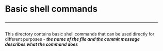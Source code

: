 # Basic shell commands <br> <hr>
This directory contains basic shell commands that can be used directly for different purposes - ***the name of the file and the commit message describes what the command does***
